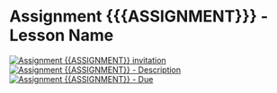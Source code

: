 # Assignment {{{ASSIGNMENT}}} - Lesson Name

[![Assignment {{ASSIGNMENT}} invitation](https://img.shields.io/badge/Assignment{{ASSIGNMENT}}-Repository-blue?style=for-the-badge&logo=open%20badges)](#)
[![Assignment {{ASSIGNMENT}} - Description](https://img.shields.io/badge/Assignment{{ASSIGNMENT}}-Description-blue?style=for-the-badge&logo=open%20badges)](https://wellesley-bisc195.github.io/BISC195.jl/stable/Assignments/Assignment{{ASSIGNMENT}}.html)
[![Assignment {{ASSIGNMENT}} - Due](https://img.shields.io/badge/Due-6%2F11%2F2020-orange?style=for-the-badge&logo=open%20badges)](https://wellesley-bisc195.github.io/BISC195.jl/stable/Assignments/Assignment{{ASSIGNMENT}}.html)
